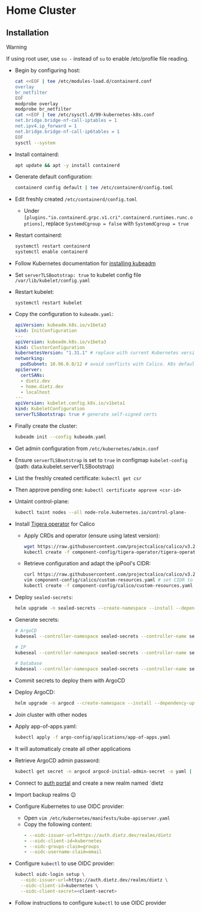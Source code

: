 # Home Cluster

## Installation

> [!WARNING]
> If using root user, use `su -` instead of `su` to enable /etc/profile file reading.
- Begin by configuring host:
  ```sh
  cat <<EOF | tee /etc/modules-load.d/containerd.conf 
  overlay 
  br_netfilter
  EOF
  modprobe overlay 
  modprobe br_netfilter
  cat <<EOF | tee /etc/sysctl.d/99-kubernetes-k8s.conf
  net.bridge.bridge-nf-call-iptables = 1
  net.ipv4.ip_forward = 1 
  net.bridge.bridge-nf-call-ip6tables = 1 
  EOF
  sysctl --system
  ```
- Install containerd:
  ```sh
  apt update && apt -y install containerd
  ```
- Generate default configuration:
  ```sh
  containerd config default | tee /etc/containerd/config.toml
  ```
- Edit freshly created `/etc/containerd/config.toml`
  - Under `[plugins."io.containerd.grpc.v1.cri".containerd.runtimes.runc.options]`, replace `SystemdCgroup = false` with `SystemdCgroup = true`
- Restart containerd:
  ```sh
  systemctl restart containerd
  systemctl enable containerd
  ```

- Follow Kubernetes documentation for [installing kubeadm](https://kubernetes.io/docs/setup/production-environment/tools/kubeadm/install-kubeadm/)
- Set `serverTLSBootstrap: true` to kubelet config file `/var/lib/kubelet/config.yaml`
- Restart kubelet:
  ```
  systemctl restart kubelet
  ```
- Copy the configuration to `kubeadm.yaml`:
  ```yaml
  apiVersion: kubeadm.k8s.io/v1beta3
  kind: InitConfiguration
  ---
  apiVersion: kubeadm.k8s.io/v1beta3
  kind: ClusterConfiguration
  kubernetesVersion: "1.31.1" # replace with current Kubernetes version
  networking:
    podSubnet: 10.96.0.0/12 # avoid conflicts with Calico. K8s default: 10.96.0.0/12. Calico default: 192.168.0.0/16
  apiServer:
    certSANs:
    - dietz.dev
    - home.dietz.dev
    - localhost
  ---
  apiVersion: kubelet.config.k8s.io/v1beta1
  kind: KubeletConfiguration
  serverTLSBootstrap: true # generate self-signed certs
  ```
- Finally create the cluster:
  ```sh
  kubeadm init --config kubeadm.yaml
  ```
- Get admin configuration from `/etc/kubernetes/admin.conf`
- Ensure `serverTLSBootstrap` is set to `true` in configmap `kubelet-config` (path: data.kubelet.serverTLSBootstrap)
- List the freshly created certificate: `kubectl get csr`
- Then approve pending one: `kubectl certificate approve <csr-id>`
- Untaint control-plane:
  ```sh
  kubectl taint nodes --all node-role.kubernetes.io/control-plane-
  ```
- Install [Tigera operator](https://docs.tigera.io/calico/latest/getting-started/kubernetes/quickstart) for Calico
  - Apply CRDs and operator (ensure using latest version):
    ```sh
    wget https://raw.githubusercontent.com/projectcalico/calico/v3.29.3/manifests/tigera-operator.yaml > component-config/tigera-operator/tigera-operator.yaml
    kubectl create -f component-config/tigera-operator/tigera-operator.yaml
    ```
  - Retrieve configuration and adapt the ipPool's CIDR:
    ```sh
    curl https://raw.githubusercontent.com/projectcalico/calico/v3.29.3/manifests/custom-resources.yaml > component-config/calico/custom-resources.yaml
    vim component-config/calico/custom-resources.yaml # set CIDR to the same of kubeadm.yaml file: 10.96.0.0/12
    kubectl create -f component-config/calico/custom-resources.yaml
    ```
- Deploy `sealed-secrets`:
  ```sh
  helm upgrade -n sealed-secrets --create-namespace --install --dependency-update sealed-secrets component-config/sealed-secrets -f component-config/sealed-secrets/values.yaml
  ```
- Generate secrets:
  ```sh
  # ArgoCD
  kubeseal --controller-namespace sealed-secrets --controller-name sealed-secrets -o yaml -n argocd < component-config/argocd/my_secret.yaml > component-config/argocd/templates/github.yaml

  # IP
  kubeseal --controller-namespace sealed-secrets --controller-name sealed-secrets -o yaml -n kube-system < component-config/ip/my_secret.yaml > component-config/ip/cloudflare-api-key.yaml

  # Database
  kubeseal --controller-namespace sealed-secrets --controller-name sealed-secrets -o yaml -n database < component-config/database/my_secret.yaml > component-config/database/templates/database.yaml
  ```
- Commit secrets to deploy them with ArgoCD
- Deploy ArgoCD:
  ```sh
  helm upgrade -n argocd --create-namespace --install --dependency-update argocd component-config/argocd -f component-config/argocd/values.yaml
  ```
- Join cluster with other nodes
- Apply app-of-apps.yaml:
  ```sh
  kubectl apply -f argo-config/applications/app-of-apps.yaml
  ```
- It will automaticaly create all other applications
- Retrieve ArgoCD admin password:
  ```sh
  kubectl get secret -n argocd argocd-initial-admin-secret -o yaml | yq '.data.password' | base64 -d
  ```
- Connect to [auth portal](https://auth.dietz.dev) and create a new realm named `dietz
- Import backup realms 😉
- Configure Kubernetes to use OIDC provider:
  - Open `vim /etc/kubernetes/manifests/kube-apiserver.yaml`
  - Copy the following content:
    ```yaml
    - --oidc-issuer-url=https://auth.dietz.dev/realms/dietz
    - --oidc-client-id=kubernetes
    - --oidc-groups-claim=groups
    - --oidc-username-claim=email
    ```
- Configure `kubectl` to use OIDC provider:
  ```sh
  kubectl oidc-login setup \
    --oidc-issuer-url=https://auth.dietz.dev/realms/dietz \
    --oidc-client-id=kubernetes \
    --oidc-client-secret=<client-secret>
  ```
- Follow instructions to configure `kubectl` to use OIDC provider
